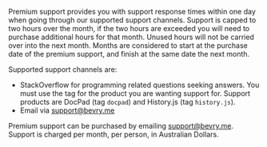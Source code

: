 Premium support provides you with support response times within one day when going through our supported support channels. Support is capped to two hours over the month, if the two hours are exceeded you will need to purchase additional hours for that month. Unused hours will not be carried over into the next month. Months are considered to start at the purchase date of the premium support, and finish at the same date the next month.

Supported support channels are:
- StackOverflow for programming related questions seeking answers. You must use the tag for the product you are wanting support for. Support products are DocPad (tag `docpad`) and History.js (tag `history.js`).
- Email via support@bevry.me

Premium support can be purchased by emailing support@bevry.me. Support is charged per month, per person, in Australian Dollars.